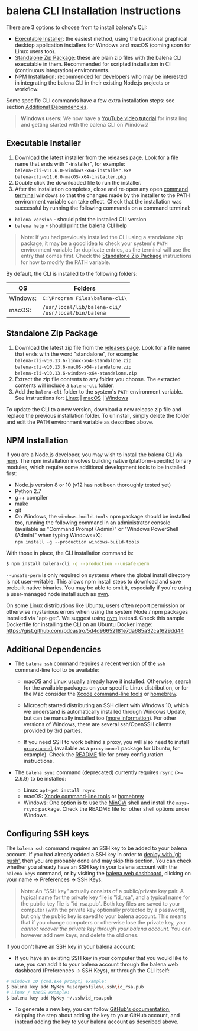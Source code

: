 # balena CLI Installation Instructions

There are 3 options to choose from to install balena's CLI:

* [Executable Installer](#executable-installer): the easiest method, using the traditional
  graphical desktop application installers for Windows and macOS (coming soon for Linux users too).
* [Standalone Zip Package](#standalone-zip-package): these are plain zip files with the balena CLI
  executable in them. Recommended for scripted installation in CI (continuous integration)
  environments.
* [NPM Installation](#npm-installation): recommended for developers who may be interested in
  integrating the balena CLI in their existing Node.js projects or workflow.

Some specific CLI commands have a few extra installation steps: see section [Additional
Dependencies](#additional-dependencies).

> **Windows users:** We now have a [YouTube video tutorial](https://www.youtube.com/watch?v=2LApclXFqsg)
for installing and getting started with the balena CLI on Windows!

## Executable Installer

1. Download the latest installer from the [releases page](https://github.com/balena-io/balena-cli/releases).
   Look for a file name that ends with "-installer", for example:  
   `balena-cli-v11.6.0-windows-x64-installer.exe`  
   `balena-cli-v11.6.0-macOS-x64-installer.pkg`
2. Double click the downloaded file to run the installer.
3. After the installation completes, close and re-open any open [command
   terminal](https://www.balena.io/docs/reference/cli/#choosing-a-shell-command-promptterminal)
   windows so that the changes made by the installer to the PATH environment variable can take
   effect. Check that the installation was successful by running the following commands on a
   command terminal:

* `balena version` - should print the installed CLI version
* `balena help` - should print the balena CLI help

> Note: If you had previously installed the CLI using a standalone zip package, it may be a good
> idea to check your system's `PATH` environment variable for duplicate entries, as the terminal
> will use the entry that comes first. Check the [Standalone Zip Package](#standalone-zip-package)
> instructions for how to modify the PATH variable.

By default, the CLI is installed to the following folders:

OS  | Folders
--- | ---
Windows: | `C:\Program Files\balena-cli\`
macOS:   | `/usr/local/lib/balena-cli/` <br> `/usr/local/bin/balena`

## Standalone Zip Package

1. Download the latest zip file from the [releases page](https://github.com/balena-io/balena-cli/releases).
   Look for a file name that ends with the word "standalone", for example:  
   `balena-cli-v10.13.6-linux-x64-standalone.zip`  
   `balena-cli-v10.13.6-macOS-x64-standalone.zip`  
   `balena-cli-v10.13.6-windows-x64-standalone.zip`
2. Extract the zip file contents to any folder you choose. The extracted contents will include a
   `balena-cli` folder.
3. Add the `balena-cli` folder to the system's `PATH` environment variable.  
   See instructions for:
   [Linux](https://stackoverflow.com/questions/14637979/how-to-permanently-set-path-on-linux-unix) |
   [macOS](https://www.architectryan.com/2012/10/02/add-to-the-path-on-mac-os-x-mountain-lion/#.Uydjga1dXDg) |
   [Windows](https://www.computerhope.com/issues/ch000549.htm)

To update the CLI to a new version, download a new release zip file and replace the previous
installation folder. To uninstall, simply delete the folder and edit the PATH environment variable
as described above.

## NPM Installation

If you are a Node.js developer, you may wish to install the balena CLI via [npm](https://www.npmjs.com).
The npm installation involves building native (platform-specific) binary modules, which require
some additional development tools to be installed first:

* Node.js version 8 or 10 (v12 has not been thoroughly tested yet)
* Python 2.7
* g++ compiler
* make
* git
* On Windows, the `windows-build-tools` npm package should be installed too, running the following
  command in an administrator console (available as "Command Prompt (Admin)" or "Windows PowerShell
  (Admin)" when typing Windows+X):  
  `npm install -g --production windows-build-tools`

With those in place, the CLI installation command is:

```sh
$ npm install balena-cli -g --production --unsafe-perm
```

`--unsafe-perm` is only required on systems where the global install directory is not user-writable.
This allows npm install steps to download and save prebuilt native binaries. You may be able to omit it,
especially if you're using a user-managed node install such as [nvm](https://github.com/creationix/nvm).

On some Linux distributions like Ubuntu, users often report permission or otherwise mysterious
errors when using the system Node / npm packages installed via "apt-get". We suggest using
[nvm](https://github.com/creationix/nvm) instead. Check this sample Dockerfile for installing the
CLI on an Ubuntu Docker image: https://gist.github.com/pdcastro/5d4d96652181e7da685a32caf629dd44

## Additional Dependencies

* The `balena ssh` command requires a recent version of the `ssh` command-line tool to be available:
  * macOS and Linux usually already have it installed. Otherwise, search for the available packages
    on your specific Linux distribution, or for the Mac consider the [Xcode command-line
    tools](https://developer.apple.com/xcode/features/) or [homebrew](https://brew.sh/).

  * Microsoft started distributing an SSH client with Windows 10, which we understand is
    automatically installed through Windows Update, but can be manually installed too
    ([more information](https://docs.microsoft.com/en-us/windows-server/administration/openssh/openssh_install_firstuse)).
    For other versions of Windows, there are several ssh/OpenSSH clients provided by 3rd parties.

  * If you need SSH to work behind a proxy, you will also need to install
    [`proxytunnel`](http://proxytunnel.sourceforge.net/) (available as a `proxytunnel` package
    for Ubuntu, for example).
    Check the [README](https://github.com/balena-io/balena-cli/blob/master/README.md) file
    for proxy configuration instructions.

* The `balena sync` command (deprecated) currently requires `rsync` (>= 2.6.9) to be installed:
  * Linux: `apt-get install rsync`
  * macOS: [Xcode command-line tools](https://developer.apple.com/xcode/features/) or [homebrew](https://brew.sh/)
  * Windows: One option is to use the [MinGW](http://www.mingw.org) shell and install the
    `msys-rsync` package. Check the README file for other shell options under Windows.

## Configuring SSH keys

The `balena ssh` command requires an SSH key to be added to your balena account. If you had
already added a SSH key in order to [deploy with 'git push'](https://www.balena.io/docs/learn/getting-started/raspberrypi3/nodejs/#adding-an-ssh-key),
then you are probably done and may skip this section. You can check whether you already have
an SSH key in your balena account with the `balena keys` command, or by visiting the
[balena web dashboard](https://dashboard.balena-cloud.com/), clicking on your name -> Preferences
-> SSH Keys.

> Note: An "SSH key" actually consists of a public/private key pair. A typical name for the private
> key file is "id_rsa", and a typical name for the public key file is "id_rsa.pub". Both key files
> are saved to your computer (with the private key optionally protected by a password), but only
> the public key is saved to your balena account. This means that if you change computers or
> otherwise lose the private key, _you cannot recover the private key through your balena account._
> You can however add new keys, and delete the old ones.

If you don't have an SSH key in your balena account:

* If you have an existing SSH key in your computer that you would like to use, you can add it
  to your balena account through the balena web dashboard (Preferences -> SSH Keys), or through
  the CLI itself:

```bash
# Windows 10 (cmd.exe prompt) example:
$ balena key add MyKey %userprofile%\.ssh\id_rsa.pub
# Linux / macOS example:
$ balena key add MyKey ~/.ssh/id_rsa.pub
```

* To generate a new key, you can follow [GitHub's documentation](https://help.github.com/en/articles/generating-a-new-ssh-key-and-adding-it-to-the-ssh-agent),
  skipping the step about adding the key to your GitHub account, and instead adding the key to
  your balena account as described above.
